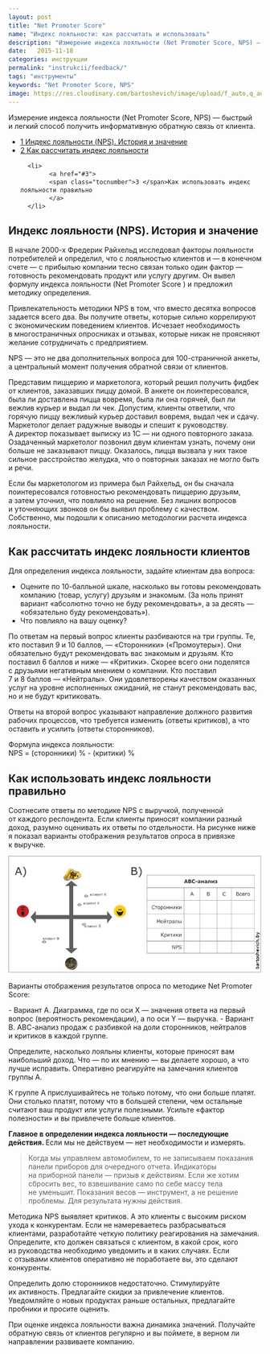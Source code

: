 ```yaml
---
layout: post
title: "Net Promoter Score"
name: "Индекс лояльности: как рассчитать и использовать"
description: "Измерение индекса лояльности (Net Promoter Score, NPS) — быстрый и легкий способ получить информативную обратную связь от клиента."
date:   2015-11-18
categories: инструкции
permalink: "instrukcii/feedback/"
tags: "инструменты"
keywords: "Net Promoter Score, NPS"
image: https://res.cloudinary.com/bartoshevich/image/upload/f_auto,q_auto/v1546021419/tizers/tizer-12.jpg
---
```


<p>Измерение индекса лояльности (Net Promoter Score, NPS)&nbsp;— быстрый и&nbsp;легкий способ получить информативную обратную связь от&nbsp;клиента.</p>

<nav class="toc">
<ul>
      <li>
        <a href="#1">
          <span class="tocnumber">1 </span>Индекс лояльности (NPS). История и&nbsp;значение
        </a>
      </li>
      <li>
        <a href="#2">
          <span class="tocnumber">2 </span>Как рассчитать индекс лояльности
        </a>
      </li>

      <li>
            <a href="#3">
            <span class="tocnumber">3 </span>Как использовать индекс лояльности правильно
            </a>
      </li>
</ul>
</nav>



<h2 id="1">Индекс лояльности (NPS). История и&nbsp;значение</h2>
<p>В&nbsp;начале <span class="noperenos">2000-х</span> Фредерик Райхельд исследовал факторы лояльности потребителей и&nbsp;определил, что с&nbsp;лояльностью клиентов и&nbsp;— в&nbsp;конечном счете&nbsp;— с&nbsp;прибылью компании тесно связан только один фактор&nbsp;— готовность рекомендовать продукт или услугу другим. Он&nbsp;вывел формулу индекса лояльности (Net Promoter Score&nbsp;) и&nbsp;предложил методику определения.</p>
<p>Привлекательность методики NPS в&nbsp;том, что вместо десятка вопросов задается всего два. Вы&nbsp;получите ответы, которые сильно коррелируют с&nbsp;экономическим поведением клиентов. Исчезает необходимость в&nbsp;многостраничных опросниках и&nbsp;отзывах, которые никак не&nbsp;проясняют желание сотрудничать с&nbsp;предприятием. </p>
<div class="hip2">NPS&nbsp;— это не&nbsp;два дополнительных вопроса для <span class="noperenos">100-страничной</span> анкеты, а&nbsp;центральный момент получения обратной связи от&nbsp;клиентов. </div>
<p>Представим пиццерию и&nbsp;маркетолога, который решил получить фидбек от&nbsp;клиентов, заказавших пиццу домой. В&nbsp;анкете он&nbsp;поинтересовался, была&nbsp;ли доставлена пицца вовремя, была&nbsp;ли она горячей, был&nbsp;ли вежлив курьер и&nbsp;выдал&nbsp;ли чек. Допустим, клиенты ответили, что горячую пиццу вежливый курьер доставил вовремя, выдал чек и&nbsp;сдачу. Маркетолог делает радужные выводы и&nbsp;спешит к&nbsp;руководству. А&nbsp;директор показывает выписку из&nbsp;1С&nbsp;— ни&nbsp;одного повторного заказа. Озадаченный маркетолог позвонил двум клиентам узнать, почему они больше не&nbsp;заказывают пиццу. Оказалось, пицца вызвала у&nbsp;них такое сильное расстройство желудка, что о&nbsp;повторных заказах не&nbsp;могло быть и&nbsp;речи.</p>
<p>Если&nbsp;бы маркетологом из&nbsp;примера был Райхельд, он&nbsp;бы сначала поинтересовался готовностью рекомендовать пиццерию друзьям, а&nbsp;затем уточнил, что повлияло на&nbsp;решение. Без лишних вопросов и&nbsp;уточняющих звонков он&nbsp;бы выявил проблему с&nbsp;качеством. Собственно, мы&nbsp;подошли к&nbsp;описанию методологии расчета индекса лояльности.</p>
<h2 id="2">Как рассчитать индекс лояльности клиентов</h2>
<p>Для определения индекса лояльности, задайте клиентам два вопроса:</p>
<ul>
<li>Оцените по&nbsp;<span class="noperenos">10-балльной</span> шкале, насколько вы&nbsp;готовы рекомендовать компанию (товар, услугу) друзьям и&nbsp;знакомым. (За&nbsp;ноль принят вариант «абсолютно точно не&nbsp;буду рекомендовать», а&nbsp;за&nbsp;десять&nbsp;— «обязательно буду рекомендовать»).</li>
<li>Что повлияло на&nbsp;вашу оценку?</li>
 </ul>
<p>По&nbsp;ответам на&nbsp;первый вопрос клиенты разбиваются на&nbsp;три группы. Те, кто поставил 9&nbsp;и&nbsp;10&nbsp;баллов,&nbsp;— «Сторонники» («Промоутеры»). Они обязательно будут рекомендовать вас знакомым и&nbsp;друзьям. Кто поставил 6&nbsp;баллов и&nbsp;ниже&nbsp;— «Критики». Скорее всего они поделятся с&nbsp;друзьями негативным мнением о&nbsp;компании. Кто поставил 7&nbsp;и&nbsp;8&nbsp;баллов&nbsp;— «Нейтралы». Они удовлетворены качеством оказанных услуг на&nbsp;уровне исполненных ожиданий, не&nbsp;станут рекомендовать вас, но&nbsp;и&nbsp;не&nbsp;будут критиковать.</p>
<p>Ответы на&nbsp;второй вопрос указывают направление должного развития рабочих процессов, что требуется изменить (ответы критиков), а&nbsp;что оставить и&nbsp;усилить (ответы сторонников).</p>
<div class="hip2">Формула индекса лояльности:<br/>
 NPS = (сторонники) %&nbsp;- (критики) %
</div>
<h2 id="3">Как использовать индекс лояльности правильно</h2>
<p>Соотнесите ответы по&nbsp;методике NPS с&nbsp;выручкой, полученной от&nbsp;каждого респондента. Если клиенты приносят компании разный доход, разумно оценивать их&nbsp;ответы по&nbsp;отдельности. На&nbsp;рисунке ниже я&nbsp;показал варианты отображения результатов опроса в&nbsp;привязке к&nbsp;выручке.</p>

<img src="/images/nps2.jpg" alt="Варианты отображения результатов опроса по методике Net Promoter Score">
<p>Варианты отображения результатов опроса по&nbsp;методике Net Promoter Score:</p>
- Вариант А. Диаграмма, где по&nbsp;оси Х&nbsp;— значения ответа на&nbsp;первый вопрос (вероятность рекомендации), а&nbsp;по&nbsp;оси Y&nbsp;— выручка.
- Вариант В. АВС-анализ продаж с&nbsp;разбивкой на&nbsp;доли сторонников, нейтралов и&nbsp;критиков в&nbsp;каждой группе.

<p>Определите, насколько лояльны клиенты, которые приносят вам наибольший доход. Что&nbsp;— по&nbsp;их&nbsp;мнению&nbsp;— вы&nbsp;делаете хорошо, а&nbsp;что лучше исправить. Оперативно реагируйте на&nbsp;замечания клиентов группы А.</p>
<p>К&nbsp;группе&nbsp;А прислушивайтесь не&nbsp;только потому, что они больше платят. Они столько платят, потому что в&nbsp;большей степени, чем остальные считают ваш продукт или услуги полезными. Усильте «фактор полезности» и&nbsp;вы&nbsp;привлечете больше клиентов.</p>
<p><strong>Главное в&nbsp;определении индекса лояльности&nbsp;— последующие действия. </strong>Если мы&nbsp;не&nbsp;действуем&nbsp;— нет необходимости и&nbsp;измерять.</p>
<blockquote>
	<p>Когда мы&nbsp;управляем автомобилем, то&nbsp;не&nbsp;записываем показания панели приборов для очередного отчета. Индикаторы на&nbsp;приборной панели&nbsp;— призыв к&nbsp;действиям. Если&nbsp;же хотим сбросить вес, то&nbsp;взвешивание само по&nbsp;себе массу тела не&nbsp;уменьшит. Показания весов&nbsp;— инструмент, а&nbsp;не&nbsp;решение проблемы. Для результата нужны действия.</p>
 </blockquote>
<p>Методика NPS выявляет критиков. А&nbsp;это клиенты с&nbsp;высоким риском ухода к&nbsp;конкурентам. Если не&nbsp;намереваетесь разбрасываться клиентами, разработайте четкую политику реагирования на&nbsp;замечания. Определите, кто должен связаться с&nbsp;клиентом, в&nbsp;какой срок, кого из&nbsp;руководства необходимо уведомить и&nbsp;в&nbsp;каких случаях. Если с&nbsp;отзывами клиентов оперативно не&nbsp;поработаете&nbsp;вы, это сделают конкуренты.</p>
<p>Определить долю сторонников недостаточно. Стимулируйте их&nbsp;активность. Предлагайте скидки за&nbsp;привлечение клиентов. Уведомляйте о&nbsp;новых продуктах раньше остальных, предлагайте пробники и&nbsp;просите оценить.</p>
<p>При оценке индекса лояльности важна динамика значений. Получайте обратную связь от&nbsp;клиентов регулярно и&nbsp;вы&nbsp;поймете, в&nbsp;верном&nbsp;ли направлении развиваете компанию.</p>
